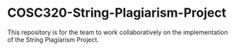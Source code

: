 # COSC320-String-Plagiarism-Project
This repository is for the team to work collaboratively on the implementation of the String Plagiarism Project.
